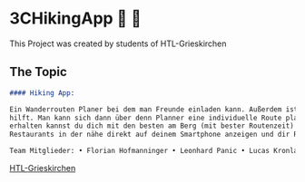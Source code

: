 # 3CHikingApp 🥾 🗻

This Project was created by students of HTL-Grieskirchen

## The Topic
```markdown
#### Hiking App:

Ein Wanderrouten Planer bei dem man Freunde einladen kann. Außerdem ist eine Wettervorhersage eingebaut, welche bei der Entscheidung, ob man überhaupt gehen will 
hilft. Man kann sich dann über denn Planner eine individuelle Route planen und diese auch mit deinen Freunden teilen. Um deinen Kampfgeist immer Aufrecht zu
erhalten kannst du dich mit den besten am Berg (mit bester Routenzeit) messen. Wenn du hungrig deinen Wandertag abschließt wird dir die App außerdem die schönsten
Restaurants in der nähe direkt auf deinem Smartphone anzeigen und dir Rezensionen von anderen als Entscheidungshilfe geben.

Team Mitglieder: • Florian Hofmanninger • Leonhard Panic • Lucas Kronlachner
```

[HTL-Grieskirchen](http://www.htl-grieskirchen.net/index.php?id=4)

